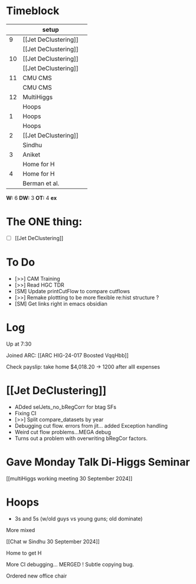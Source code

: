 # Timeblock

|     | setup                |     |
| --- | -------------------- | --- |
| 9   | [[Jet DeClustering]] |     |
|     | [[Jet DeClustering]] |     |
| 10  | [[Jet DeClustering]] |     |
|     | [[Jet DeClustering]] |     |
| 11  | CMU CMS              |     |
|     | CMU CMS              |     |
| 12  | MultiHiggs           |     |
|     | Hoops                |     |
| 1   | Hoops                |     |
|     | Hoops                |     |
| 2   | [[Jet DeClustering]] |     |
|     | Sindhu               |     |
| 3   | Aniket               |     |
|     | Home for H           |     |
| 4   | Home for H           |     |
|     | Berman et al.        |     |

**W:**  6 
**DW:**  3
**OT:** 4
**ex** 

# The ONE thing: 
- [ ] [[Jet DeClustering]]


# To Do
- [>>] CAM Training
- [>>] Read HGC TDR
- [SM] Update printCutFlow to compare cutflows
- [>>]  Remake plottting to be more flexible re:hist structure ? 
- [SM] Get links right in emacs obsidian



# Log

Up at 7:30 

Joined ARC: [[ARC HIG-24-017 Boosted VqqHbb]]

Check payslip: take home $4,018.20 -> 1200 after alll expenses
# [[Jet DeClustering]]
- ADded selJets_no_bRegCorr for btag SFs
- Fixing CI
- [>>] Split compare_datasets by year
- Debugging cut flow. errors from jit... added Exception handling
- Weird cut flow problems...MEGA debug
- Turns out a problem with overwriting bRegCor factors.


# Gave Monday Talk Di-Higgs Seminar

[[multiHiggs working meeting 30 September 2024]]

# Hoops
- 3s and 5s (w/old guys vs young guns; old dominate) 

More mixed

[[Chat w Sindhu 30 September 2024]]

Home to get H

More CI debugging... MERGED ! Subtle copying bug.

Ordered new office chair



